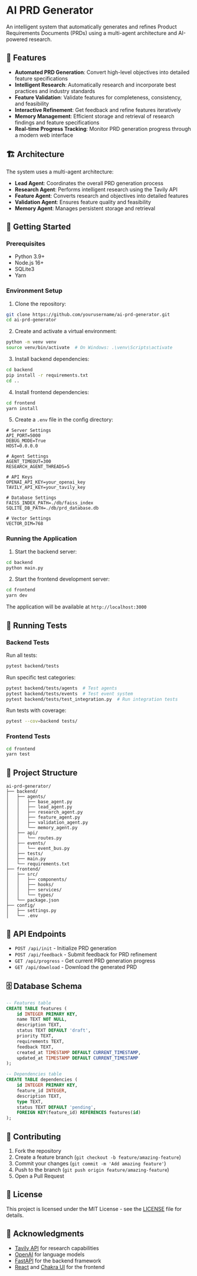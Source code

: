 # AI PRD Generator

An intelligent system that automatically generates and refines Product Requirements Documents (PRDs) using a multi-agent architecture and AI-powered research.

## 🌟 Features

- **Automated PRD Generation**: Convert high-level objectives into detailed feature specifications
- **Intelligent Research**: Automatically research and incorporate best practices and industry standards
- **Feature Validation**: Validate features for completeness, consistency, and feasibility
- **Interactive Refinement**: Get feedback and refine features iteratively
- **Memory Management**: Efficient storage and retrieval of research findings and feature specifications
- **Real-time Progress Tracking**: Monitor PRD generation progress through a modern web interface

## 🏗️ Architecture

The system uses a multi-agent architecture:

- **Lead Agent**: Coordinates the overall PRD generation process
- **Research Agent**: Performs intelligent research using the Tavily API
- **Feature Agent**: Converts research and objectives into detailed features
- **Validation Agent**: Ensures feature quality and feasibility
- **Memory Agent**: Manages persistent storage and retrieval

## 🚀 Getting Started

### Prerequisites

- Python 3.9+
- Node.js 16+
- SQLite3
- Yarn

### Environment Setup

1. Clone the repository:
```bash
git clone https://github.com/yourusername/ai-prd-generator.git
cd ai-prd-generator
```

2. Create and activate a virtual environment:
```bash
python -m venv venv
source venv/bin/activate  # On Windows: .\venv\Scripts\activate
```

3. Install backend dependencies:
```bash
cd backend
pip install -r requirements.txt
cd ..
```

4. Install frontend dependencies:
```bash
cd frontend
yarn install
```

5. Create a `.env` file in the config directory:
```env
# Server Settings
API_PORT=5000
DEBUG_MODE=True
HOST=0.0.0.0

# Agent Settings
AGENT_TIMEOUT=300
RESEARCH_AGENT_THREADS=5

# API Keys
OPENAI_API_KEY=your_openai_key
TAVILY_API_KEY=your_tavily_key

# Database Settings
FAISS_INDEX_PATH=./db/faiss_index
SQLITE_DB_PATH=./db/prd_database.db

# Vector Settings
VECTOR_DIM=768
```

### Running the Application

1. Start the backend server:
```bash
cd backend
python main.py
```

2. Start the frontend development server:
```bash
cd frontend
yarn dev
```

The application will be available at `http://localhost:3000`

## 🧪 Running Tests

### Backend Tests

Run all tests:
```bash
pytest backend/tests
```

Run specific test categories:
```bash
pytest backend/tests/agents  # Test agents
pytest backend/tests/events  # Test event system
pytest backend/tests/test_integration.py  # Run integration tests
```

Run tests with coverage:
```bash
pytest --cov=backend tests/
```

### Frontend Tests

```bash
cd frontend
yarn test
```

## 📁 Project Structure

```
ai-prd-generator/
├── backend/
│   ├── agents/
│   │   ├── base_agent.py
│   │   ├── lead_agent.py
│   │   ├── research_agent.py
│   │   ├── feature_agent.py
│   │   ├── validation_agent.py
│   │   └── memory_agent.py
│   ├── api/
│   │   └── routes.py
│   ├── events/
│   │   └── event_bus.py
│   ├── tests/
│   ├── main.py
│   └── requirements.txt
├── frontend/
│   ├── src/
│   │   ├── components/
│   │   ├── hooks/
│   │   ├── services/
│   │   └── types/
│   └── package.json
├── config/
│   ├── settings.py
│   └── .env
```

## 🔄 API Endpoints

- `POST /api/init` - Initialize PRD generation
- `POST /api/feedback` - Submit feedback for PRD refinement
- `GET /api/progress` - Get current PRD generation progress
- `GET /api/download` - Download the generated PRD

## 🗄️ Database Schema

```sql
-- Features table
CREATE TABLE features (
    id INTEGER PRIMARY KEY,
    name TEXT NOT NULL,
    description TEXT,
    status TEXT DEFAULT 'draft',
    priority TEXT,
    requirements TEXT,
    feedback TEXT,
    created_at TIMESTAMP DEFAULT CURRENT_TIMESTAMP,
    updated_at TIMESTAMP DEFAULT CURRENT_TIMESTAMP
);

-- Dependencies table
CREATE TABLE dependencies (
    id INTEGER PRIMARY KEY,
    feature_id INTEGER,
    description TEXT,
    type TEXT,
    status TEXT DEFAULT 'pending',
    FOREIGN KEY(feature_id) REFERENCES features(id)
);
```

## 🤝 Contributing

1. Fork the repository
2. Create a feature branch (`git checkout -b feature/amazing-feature`)
3. Commit your changes (`git commit -m 'Add amazing feature'`)
4. Push to the branch (`git push origin feature/amazing-feature`)
5. Open a Pull Request

## 📝 License

This project is licensed under the MIT License - see the [LICENSE](LICENSE) file for details.

## 🙏 Acknowledgments

- [Tavily API](https://tavily.com) for research capabilities
- [OpenAI](https://openai.com) for language models
- [FastAPI](https://fastapi.tiangolo.com) for the backend framework
- [React](https://reactjs.org) and [Chakra UI](https://chakra-ui.com) for the frontend 